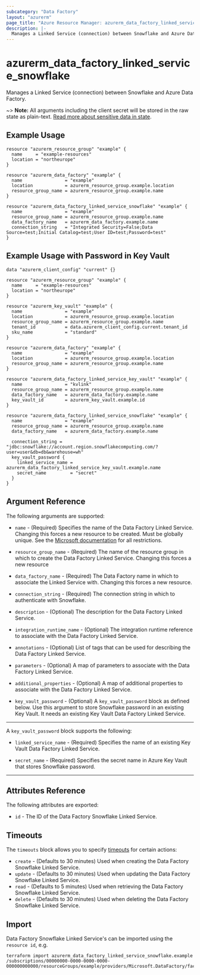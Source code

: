 ```yaml
---
subcategory: "Data Factory"
layout: "azurerm"
page_title: "Azure Resource Manager: azurerm_data_factory_linked_service_snowflake"
description: |-
  Manages a Linked Service (connection) between Snowflake and Azure Data Factory.
---
```


# azurerm_data_factory_linked_service_snowflake

Manages a Linked Service (connection) between Snowflake and Azure Data Factory.

~> **Note:** All arguments including the client secret will be stored in the raw state as plain-text. [Read more about sensitive data in state](/docs/state/sensitive-data.html).

## Example Usage

```hcl
resource "azurerm_resource_group" "example" {
  name     = "example-resources"
  location = "northeurope"
}

resource "azurerm_data_factory" "example" {
  name                = "example"
  location            = azurerm_resource_group.example.location
  resource_group_name = azurerm_resource_group.example.name
}

resource "azurerm_data_factory_linked_service_snowflake" "example" {
  name                = "example"
  resource_group_name = azurerm_resource_group.example.name
  data_factory_name   = azurerm_data_factory.example.name
  connection_string   = "Integrated Security=False;Data Source=test;Initial Catalog=test;User ID=test;Password=test"
}
```

## Example Usage with Password in Key Vault

```hcl
data "azurerm_client_config" "current" {}

resource "azurerm_resource_group" "example" {
  name     = "example-resources"
  location = "northeurope"
}

resource "azurerm_key_vault" "example" {
  name                = "example"
  location            = azurerm_resource_group.example.location
  resource_group_name = azurerm_resource_group.example.name
  tenant_id           = data.azurerm_client_config.current.tenant_id
  sku_name            = "standard"
}

resource "azurerm_data_factory" "example" {
  name                = "example"
  location            = azurerm_resource_group.example.location
  resource_group_name = azurerm_resource_group.example.name
}

resource "azurerm_data_factory_linked_service_key_vault" "example" {
  name                = "kvlink"
  resource_group_name = azurerm_resource_group.example.name
  data_factory_name   = azurerm_data_factory.example.name
  key_vault_id        = azurerm_key_vault.example.id
}

resource "azurerm_data_factory_linked_service_snowflake" "example" {
  name                = "example"
  resource_group_name = azurerm_resource_group.example.name
  data_factory_name   = azurerm_data_factory.example.name

  connection_string = "jdbc:snowflake://account.region.snowflakecomputing.com/?user=user&db=db&warehouse=wh"
  key_vault_password {
    linked_service_name = azurerm_data_factory_linked_service_key_vault.example.name
    secret_name         = "secret"
  }
}
```

## Argument Reference

The following arguments are supported:

* `name` - (Required) Specifies the name of the Data Factory Linked Service. Changing this forces a new resource to be created. Must be globally unique. See the [Microsoft documentation](https://docs.microsoft.com/en-us/azure/data-factory/naming-rules) for all restrictions.

* `resource_group_name` - (Required) The name of the resource group in which to create the Data Factory Linked Service. Changing this forces a new resource

* `data_factory_name` - (Required) The Data Factory name in which to associate the Linked Service with. Changing this forces a new resource.

* `connection_string` - (Required) The connection string in which to authenticate with Snowflake.

* `description` - (Optional) The description for the Data Factory Linked Service.

* `integration_runtime_name` - (Optional) The integration runtime reference to associate with the Data Factory Linked Service.

* `annotations` - (Optional) List of tags that can be used for describing the Data Factory Linked Service.

* `parameters` - (Optional) A map of parameters to associate with the Data Factory Linked Service.

* `additional_properties` - (Optional) A map of additional properties to associate with the Data Factory Linked Service.

* `key_vault_password` - (Optional) A `key_vault_password` block as defined below. Use this argument to store Snowflake password in an existing Key Vault. It needs an existing Key Vault Data Factory Linked Service.

---

A `key_vault_password` block supports the following:

* `linked_service_name` - (Required) Specifies the name of an existing Key Vault Data Factory Linked Service.

* `secret_name` - (Required) Specifies the secret name in Azure Key Vault that stores Snowflake password.

---

## Attributes Reference

The following attributes are exported:

* `id` - The ID of the Data Factory Snowflake Linked Service.

## Timeouts

The `timeouts` block allows you to specify [timeouts](https://www.terraform.io/docs/configuration/resources.html#timeouts) for certain actions:

* `create` - (Defaults to 30 minutes) Used when creating the Data Factory Snowflake Linked Service.
* `update` - (Defaults to 30 minutes) Used when updating the Data Factory Snowflake Linked Service.
* `read` - (Defaults to 5 minutes) Used when retrieving the Data Factory Snowflake Linked Service.
* `delete` - (Defaults to 30 minutes) Used when deleting the Data Factory Snowflake Linked Service.

## Import

Data Factory Snowflake Linked Service's can be imported using the `resource id`, e.g.

```shell
terraform import azurerm_data_factory_linked_service_snowflake.example /subscriptions/00000000-0000-0000-0000-000000000000/resourceGroups/example/providers/Microsoft.DataFactory/factories/example/linkedservices/example
```
